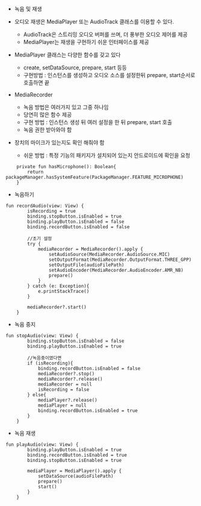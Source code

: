 - 녹음 및 재생

- 오디오 재생은 MediaPlayer 또는 AudioTrack 클래스를 이용할 수 있다.
	- AudioTrack은 스트리밍 오디오 버퍼를 쓰며, 더 풍부한 오디오 제어를 제공
	- MediaPlayer는 재생을 구현하기 쉬운 인터페이스를 제공

- MediaPlayer 클래스는 다양한 함수를 갖고 있다
	- create, setDataSource, prepare, start 등등
	- 구현방법 : 인스턴스를 생성하고 오디오 소스를 설정한뒤 prepare, start순서로 호출하면 끝

- MediaRecorder
	- 녹음 방법은 여러가지 있고 그중 하나임
	- 당연히 많은 함수 제공
	- 구현 방법 : 인스턴스 생성 뒤 여러 설정을 한 뒤 prepare, start 호출
	- 녹음 권한 받아와야 함

- 장치의 마이크가 있는지도 확인 해줘야 함
	- 쉬운 방법 : 특정 기능의 패키지가 설치되어 있는지 안드로이드에 확인을 요청
```
    private fun hasMicrophone(): Boolean{
        return packageManager.hasSystemFeature(PackageManager.FEATURE_MICROPHONE)
    }
```


- 녹음하기
```
fun recordAudio(view: View) {
        isRecording = true
        binding.stopButton.isEnabled = true
        binding.playButton.isEnabled = false
        binding.recordButton.isEnabled = false

        //초기 설정
        try {
            mediaRecorder = MediaRecorder().apply {
                setAudioSource(MediaRecorder.AudioSource.MIC)
                setOutputFormat(MediaRecorder.OutputFormat.THREE_GPP)
                setOutputFile(audioFilePath)
                setAudioEncoder(MediaRecorder.AudioEncoder.AMR_NB)
                prepare()
            }
        } catch (e: Exception){
            e.printStackTrace()
        }

        mediaRecorder?.start()
    }
```
- 녹음 중지
```
fun stopAudio(view: View) {
        binding.stopButton.isEnabled = false
        binding.playButton.isEnabled = true
        
        //녹음중이였다면
        if (isRecording){
            binding.recordButton.isEnabled = false
            mediaRecorder?.stop()
            mediaRecorder?.release()
            mediaRecorder = null
            isRecording = false
        } else{
            mediaPlayer?.release()
            mediaPlayer = null
            binding.recordButton.isEnabled = true
        }
    }
```

- 녹음 재생
```
fun playAudio(view: View) {
        binding.playButton.isEnabled = true
        binding.recordButton.isEnabled = true
        binding.stopButton.isEnabled = true
        
        mediaPlayer = MediaPlayer().apply { 
            setDataSource(audioFilePath)
            prepare()
            start()
        }
    }
```
